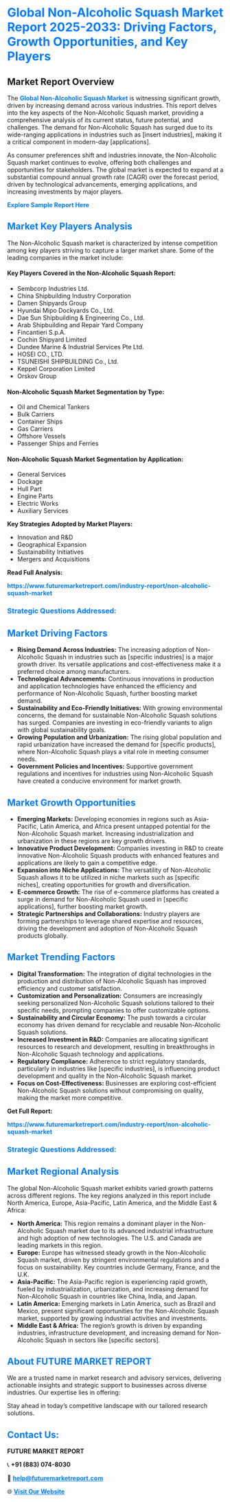 <h1 style="color: #007BFF;">Global Non-Alcoholic Squash Market Report 2025-2033: Driving Factors, Growth Opportunities, and Key Players</h1>

<section id="overview">
<h2>Market Report Overview</h2>
<p>The <a href="https://www.futuremarketreport.com/industry-report/non-alcoholic-squash-market" style="color: #007BFF; text-decoration: none;"><strong>Global Non-Alcoholic Squash Market</strong></a> is witnessing significant growth, driven by increasing demand across various industries. This report delves into the key aspects of the Non-Alcoholic Squash market, providing a comprehensive analysis of its current status, future potential, and challenges. The demand for Non-Alcoholic Squash has surged due to its wide-ranging applications in industries such as [insert industries], making it a critical component in modern-day [applications].</p>
<p>As consumer preferences shift and industries innovate, the Non-Alcoholic Squash market continues to evolve, offering both challenges and opportunities for stakeholders. The global market is expected to expand at a substantial compound annual growth rate (CAGR) over the forecast period, driven by technological advancements, emerging applications, and increasing investments by major players.</p>
</section>

<section id="overview">
<p><a href="https://www.futuremarketreport.com/request-sample/reportId=33796" style="color: #007BFF; text-decoration: none;"><strong>Explore Sample Report Here</strong></a></p>
</section>

<section id="key-players">
<h2 style="color: #007BFF;">Market Key Players Analysis</h2>
<p>The Non-Alcoholic Squash market is characterized by intense competition among key players striving to capture a larger market share. Some of the leading companies in the market include:</p>
<h4>Key Players Covered in the Non-Alcoholic Squash Report:</h4>
<ul><li>Sembcorp Industries Ltd.</li><li>China Shipbuilding Industry Corporation</li><li>Damen Shipyards Group</li><li>Hyundai Mipo Dockyards Co., Ltd.</li><li>Dae Sun Shipbuilding &amp; Engineering Co., Ltd.</li><li>Arab Shipbuilding and Repair Yard Company</li><li>Fincantieri S.p.A.</li><li>Cochin Shipyard Limited</li><li>Dundee Marine &amp; Industrial Services Pte Ltd.</li><li>HOSEI CO., LTD.</li><li>TSUNEISHI SHIPBUILDING Co., Ltd.</li><li>Keppel Corporation Limited</li><li>Orskov Group</li></ul>
<h4>Non-Alcoholic Squash Market Segmentation by Type:</h4>
<ul><li>Oil and Chemical Tankers</li><li>Bulk Carriers</li><li>Container Ships</li><li>Gas Carriers</li><li>Offshore Vessels</li><li>Passenger Ships and Ferries</li></ul>

<h4>Non-Alcoholic Squash Market Segmentation by Application:</h4>
<ul><li>General Services</li><li>Dockage</li><li>Hull Part</li><li>Engine Parts</li><li>Electric Works</li><li>Auxiliary Services</li></ul>
<p><strong>Key Strategies Adopted by Market Players:</strong></p>
<ul>
<li>Innovation and R&D</li>
<li>Geographical Expansion</li>
<li>Sustainability Initiatives</li>
<li>Mergers and Acquisitions</li>
</ul>
</section>

<section>
<p><strong>Read Full Analysis: </strong></p><a href="https://www.futuremarketreport.com/industry-report/non-alcoholic-squash-market" style="color: #007BFF; text-decoration: none;"><strong>https://www.futuremarketreport.com/industry-report/non-alcoholic-squash-market</strong></a>
<h3 style="color: #007BFF;">Strategic Questions Addressed:</h3>
</section>

<section id="driving-factors">
<h2 style="color: #007BFF;">Market Driving Factors</h2>
<ul>
<li><strong>Rising Demand Across Industries:</strong> The increasing adoption of Non-Alcoholic Squash in industries such as [specific industries] is a major growth driver. Its versatile applications and cost-effectiveness make it a preferred choice among manufacturers.</li>
<li><strong>Technological Advancements:</strong> Continuous innovations in production and application technologies have enhanced the efficiency and performance of Non-Alcoholic Squash, further boosting market demand.</li>
<li><strong>Sustainability and Eco-Friendly Initiatives:</strong> With growing environmental concerns, the demand for sustainable Non-Alcoholic Squash solutions has surged. Companies are investing in eco-friendly variants to align with global sustainability goals.</li>
<li><strong>Growing Population and Urbanization:</strong> The rising global population and rapid urbanization have increased the demand for [specific products], where Non-Alcoholic Squash plays a vital role in meeting consumer needs.</li>
<li><strong>Government Policies and Incentives:</strong> Supportive government regulations and incentives for industries using Non-Alcoholic Squash have created a conducive environment for market growth.</li>
</ul>
</section>

<section id="growth-opportunities">
<h2 style="color: #007BFF;">Market Growth Opportunities</h2>
<ul>
<li><strong>Emerging Markets:</strong> Developing economies in regions such as Asia-Pacific, Latin America, and Africa present untapped potential for the Non-Alcoholic Squash market. Increasing industrialization and urbanization in these regions are key growth drivers.</li>
<li><strong>Innovative Product Development:</strong> Companies investing in R&D to create innovative Non-Alcoholic Squash products with enhanced features and applications are likely to gain a competitive edge.</li>
<li><strong>Expansion into Niche Applications:</strong> The versatility of Non-Alcoholic Squash allows it to be utilized in niche markets such as [specific niches], creating opportunities for growth and diversification.</li>
<li><strong>E-commerce Growth:</strong> The rise of e-commerce platforms has created a surge in demand for Non-Alcoholic Squash used in [specific applications], further boosting market growth.</li>
<li><strong>Strategic Partnerships and Collaborations:</strong> Industry players are forming partnerships to leverage shared expertise and resources, driving the development and adoption of Non-Alcoholic Squash products globally.</li>
</ul>
</section>

<section id="trending-factors">
<h2 style="color: #007BFF;">Market Trending Factors</h2>
<ul>
<li><strong>Digital Transformation:</strong> The integration of digital technologies in the production and distribution of Non-Alcoholic Squash has improved efficiency and customer satisfaction.</li>
<li><strong>Customization and Personalization:</strong> Consumers are increasingly seeking personalized Non-Alcoholic Squash solutions tailored to their specific needs, prompting companies to offer customizable options.</li>
<li><strong>Sustainability and Circular Economy:</strong> The push towards a circular economy has driven demand for recyclable and reusable Non-Alcoholic Squash solutions.</li>
<li><strong>Increased Investment in R&D:</strong> Companies are allocating significant resources to research and development, resulting in breakthroughs in Non-Alcoholic Squash technology and applications.</li>
<li><strong>Regulatory Compliance:</strong> Adherence to strict regulatory standards, particularly in industries like [specific industries], is influencing product development and quality in the Non-Alcoholic Squash market.</li>
<li><strong>Focus on Cost-Effectiveness:</strong> Businesses are exploring cost-efficient Non-Alcoholic Squash solutions without compromising on quality, making the market more competitive.</li>
</ul>
</section>

<section>
<p><strong>Get Full Report: </strong></p><a href="https://www.futuremarketreport.com/industry-report/non-alcoholic-squash-market" style="color: #007BFF; text-decoration: none;"><strong>https://www.futuremarketreport.com/industry-report/non-alcoholic-squash-market</strong></a>
<h3 style="color: #007BFF;">Strategic Questions Addressed:</h3>
</section>


<section id="regional-analysis">
<h2 style="color: #007BFF;">Market Regional Analysis</h2>
<p>The global Non-Alcoholic Squash market exhibits varied growth patterns across different regions. The key regions analyzed in this report include North America, Europe, Asia-Pacific, Latin America, and the Middle East & Africa:</p>
<ul>
<li><strong>North America:</strong> This region remains a dominant player in the Non-Alcoholic Squash market due to its advanced industrial infrastructure and high adoption of new technologies. The U.S. and Canada are leading markets in this region.</li>
<li><strong>Europe:</strong> Europe has witnessed steady growth in the Non-Alcoholic Squash market, driven by stringent environmental regulations and a focus on sustainability. Key countries include Germany, France, and the U.K.</li>
<li><strong>Asia-Pacific:</strong> The Asia-Pacific region is experiencing rapid growth, fueled by industrialization, urbanization, and increasing demand for Non-Alcoholic Squash in countries like China, India, and Japan.</li>
<li><strong>Latin America:</strong> Emerging markets in Latin America, such as Brazil and Mexico, present significant opportunities for the Non-Alcoholic Squash market, supported by growing industrial activities and investments.</li>
<li><strong>Middle East & Africa:</strong> The region’s growth is driven by expanding industries, infrastructure development, and increasing demand for Non-Alcoholic Squash in sectors like [specific sectors].</li>
</ul>
</section>

<footer>
<h2 style="color: #007BFF;">About FUTURE MARKET REPORT</h2>
<p>We are a trusted name in market research and advisory services, delivering actionable insights and strategic support to businesses across diverse industries. Our expertise lies in offering:</p>

<p>Stay ahead in today’s competitive landscape with our tailored research solutions.</p>

<h2 style="color: #007BFF;">Contact Us:</h2>
<p><strong>FUTURE MARKET REPORT</strong></p>
<p>📞 <strong>+91 (883) 074-8030</strong></p>
<p>📧 <strong><a href="mailto:help@futuremarketreport.com" style="color: #007BFF;">help@futuremarketreport.com</a></strong></p>
<p>🌐 <strong><a href="https://www.futuremarketreport.com/" style="color: #007BFF;">Visit Our Website</a></strong></p>
</footer>